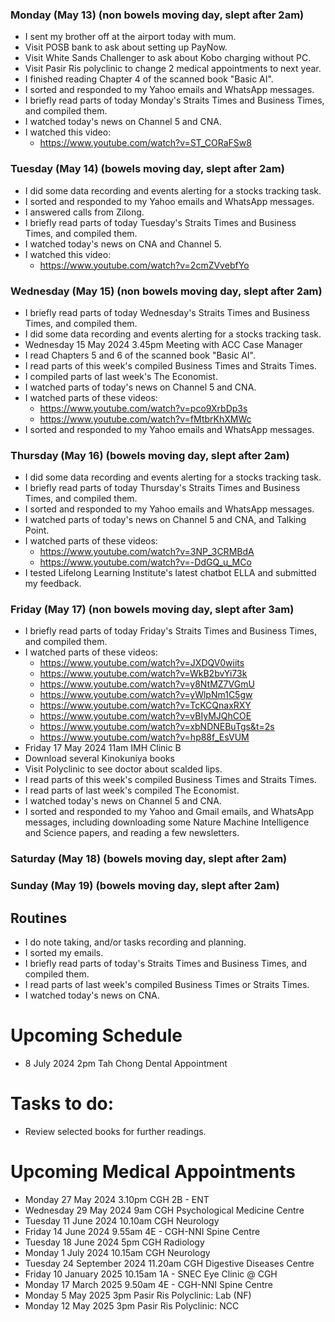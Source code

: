 ### Monday (May 13) (non bowels moving day, slept after 2am)
- I sent my brother off at the airport today with mum.
- Visit POSB bank to ask about setting up PayNow.
- Visit White Sands Challenger to ask about Kobo charging without PC.
- Visit Pasir Ris polyclinic to change 2 medical appointments to next year.
- I finished reading Chapter 4 of the scanned book "Basic AI".
- I sorted and responded to my Yahoo emails and WhatsApp messages.
- I briefly read parts of today Monday's Straits Times and Business Times, and compiled them.
- I watched today's news on Channel 5 and CNA.
- I watched this video:
    - https://www.youtube.com/watch?v=ST_CORaFSw8

### Tuesday (May 14) (bowels moving day, slept after 2am)
- I did some data recording and events alerting for a stocks tracking task.
- I sorted and responded to my Yahoo emails and WhatsApp messages.
- I answered calls from Zilong.
- I briefly read parts of today Tuesday's Straits Times and Business Times, and compiled them.
- I watched today's news on CNA and Channel 5.
- I watched this video:
    - https://www.youtube.com/watch?v=2cmZVvebfYo

### Wednesday (May 15) (non bowels moving day, slept after 2am)
- I briefly read parts of today Wednesday's Straits Times and Business Times, and compiled them.
- I did some data recording and events alerting for a stocks tracking task.
- Wednesday 15 May 2024 3.45pm Meeting with ACC Case Manager
- I read Chapters 5 and 6 of the scanned book "Basic AI".
- I read parts of this week's compiled Business Times and Straits Times.
- I compiled parts of last week's The Economist.
- I watched parts of today's news on Channel 5 and CNA.
- I watched parts of these videos:
    - https://www.youtube.com/watch?v=pco9XrbDp3s
    - https://www.youtube.com/watch?v=fMtbrKhXMWc
- I sorted and responded to my Yahoo emails and WhatsApp messages.

### Thursday (May 16) (bowels moving day, slept after 2am)
- I did some data recording and events alerting for a stocks tracking task.
- I briefly read parts of today Thursday's Straits Times and Business Times, and compiled them.
- I sorted and responded to my Yahoo emails and WhatsApp messages.
- I watched parts of today's news on Channel 5 and CNA, and Talking Point.
- I watched parts of these videos:
    - https://www.youtube.com/watch?v=3NP_3CRMBdA
    - https://www.youtube.com/watch?v=-DdGQ_u_MCo
- I tested Lifelong Learning Institute's latest chatbot ELLA and submitted my feedback.

### Friday (May 17) (non bowels moving day, slept after 3am)
- I briefly read parts of today Friday's Straits Times and Business Times, and compiled them.
- I watched parts of these videos:
    - https://www.youtube.com/watch?v=JXDQV0wiits
    - https://www.youtube.com/watch?v=WkB2bvYi73k
    - https://www.youtube.com/watch?v=y8NtMZ7VGmU
    - https://www.youtube.com/watch?v=yWlpNm1C5gw
    - https://www.youtube.com/watch?v=TcKCQnaxRXY
    - https://www.youtube.com/watch?v=vBIyMJQhCOE
    - https://www.youtube.com/watch?v=xbNDNEBuTgs&t=2s
    - https://www.youtube.com/watch?v=hp88f_EsVUM
- Friday 17 May 2024 11am IMH Clinic B
- Download several Kinokuniya books
- Visit Polyclinic to see doctor about scalded lips.
- I read parts of this week's compiled Business Times and Straits Times.
- I read parts of last week's compiled The Economist.
- I watched today's news on Channel 5 and CNA.
- I sorted and responded to my Yahoo and Gmail emails, and WhatsApp messages, including downloading some Nature Machine Intelligence and Science papers, and reading a few newsletters.

### Saturday (May 18) (bowels moving day, slept after 2am)


### Sunday (May 19) (bowels moving day, slept after 2am)



## Routines
- I do note taking, and/or tasks recording and planning.
- I sorted my emails.
- I briefly read parts of today's Straits Times and Business Times, and compiled them.
- I read parts of last week's compiled Business Times or Straits Times.
- I watched today's news on CNA.

# Upcoming Schedule
- 8 July 2024 2pm Tah Chong Dental Appointment

# Tasks to do:
- Review selected books for further readings.

# Upcoming Medical Appointments
- Monday 27 May 2024 3.10pm CGH 2B - ENT
- Wednesday 29 May 2024 9am CGH Psychological Medicine Centre
- Tuesday 11 June 2024 10.10am CGH Neurology
- Friday 14 June 2024 9.55am 4E - CGH-NNI Spine Centre
- Tuesday 18 June 2024 5pm CGH Radiology
- Monday 1 July 2024 10.15am CGH Neurology
- Tuesday 24 September 2024 11.20am CGH Digestive Diseases Centre
- Friday 10 January 2025 10.15am 1A - SNEC Eye Clinic @ CGH
- Monday 17 March 2025 9.50am 4E - CGH-NNI Spine Centre
- Monday 5 May 2025 3pm Pasir Ris Polyclinic: Lab (NF)
- Monday 12 May 2025 3pm Pasir Ris Polyclinic: NCC
